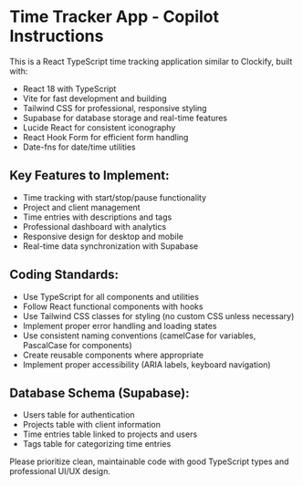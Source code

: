 <!-- Use this file to provide workspace-specific custom instructions to Copilot. For more details, visit https://code.visualstudio.com/docs/copilot/copilot-customization#_use-a-githubcopilotinstructionsmd-file -->

# Time Tracker App - Copilot Instructions

This is a React TypeScript time tracking application similar to Clockify, built with:

- React 18 with TypeScript
- Vite for fast development and building
- Tailwind CSS for professional, responsive styling
- Supabase for database storage and real-time features
- Lucide React for consistent iconography
- React Hook Form for efficient form handling
- Date-fns for date/time utilities

## Key Features to Implement:

- Time tracking with start/stop/pause functionality
- Project and client management
- Time entries with descriptions and tags
- Professional dashboard with analytics
- Responsive design for desktop and mobile
- Real-time data synchronization with Supabase

## Coding Standards:

- Use TypeScript for all components and utilities
- Follow React functional components with hooks
- Use Tailwind CSS classes for styling (no custom CSS unless necessary)
- Implement proper error handling and loading states
- Use consistent naming conventions (camelCase for variables, PascalCase for components)
- Create reusable components where appropriate
- Implement proper accessibility (ARIA labels, keyboard navigation)

## Database Schema (Supabase):

- Users table for authentication
- Projects table with client information
- Time entries table linked to projects and users
- Tags table for categorizing time entries

Please prioritize clean, maintainable code with good TypeScript types and professional UI/UX design.
